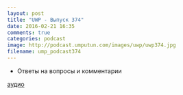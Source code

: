 ```yaml
---
layout: post
title: "UWP - Выпуск 374"
date: 2016-02-21 16:35
comments: true
categories: podcast
image: http://podcast.umputun.com/images/uwp/uwp374.jpg
filename: ump_podcast374
---
```


- Ответы на вопросы и комментарии 

[аудио](https://podcast.umputun.com/media/ump_podcast374.mp3)
<audio src="https://podcast.umputun.com/media/ump_podcast374.mp3" preload="none"></audio>
